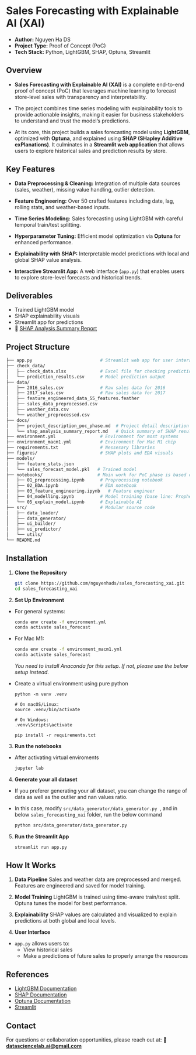 # Sales Forecasting with Explainable AI (XAI)

- **Author:** Nguyen Ha DS
- **Project Type:** Proof of Concept (PoC)
- **Tech Stack:** Python, LightGBM, SHAP, Optuna, Streamlit

## Overview

- **Sales Forecasting with Explainable AI (XAI)** is a complete end-to-end proof of concept (PoC) that leverages machine learning to forecast store-level sales with transparency and interpretability.

- The project combines time series modeling with explainability tools to provide actionable insights, making it easier for business stakeholders to understand and trust the model’s predictions.

- At its core, this project builds a sales forecasting model using **LightGBM**, optimized with **Optuna**, and explained using **SHAP (SHapley Additive exPlanations)**. It culminates in a **Streamlit web application** that allows users to explore historical sales and prediction results by store.

## Key Features

- **Data Preprocessing & Cleaning:**
  Integration of multiple data sources (sales, weather), missing value handling, outlier detection.

* **Feature Engineering:**
  Over 50 crafted features including date, lag, rolling stats, and weather-based inputs.

* **Time Series Modeling:**
  Sales forecasting using LightGBM with careful temporal train/test splitting.

* **Hyperparameter Tuning:**
  Efficient model optimization via **Optuna** for enhanced performance.

* **Explainability with SHAP:**
  Interpretable model predictions with local and global SHAP value analysis.

* **Interactive Streamlit App:**
  A web interface (`app.py`) that enables users to explore store-level forecasts and historical trends.

## Deliverables

- Trained LightGBM model
- SHAP explainability visuals
- Streamlit app for predictions
- 📄 [SHAP Analysis Summary Report](docs/shap_analysis_summary_report.md)

## Project Structure

```bash
├── app.py                          # Streamlit web app for user interaction
├── check_data/
│   ├── check_data.xlsx             # Excel file for checking prediction
│   └── prediction_results.csv      # Model prediction output
├── data/
│   ├── 2016_sales.csv              # Raw sales data for 2016
│   ├── 2017_sales.csv              # Raw sales data for 2017
│   ├── feature_engineered_data_55_features.feather
│   ├── sales_data_preprocessed.csv
│   ├── weather_data.csv
│   └── weather_preprocessed.csv
├── docs/
│   ├── project_description_poc_phase.md  # Project detail description
│   └── shap_analysis_summary_report.md   # Quick summary of SHAP results
├── environment.yml                 # Environment for most systems
├── environment_macm1.yml           # Environment for Mac M1 chip
├── requirements.txt                # Nessesary libraries
├── figures/                        # SHAP plots and EDA visuals
├── models/
│   ├── feature_stats.json
│   └── sales_forecast_model.pkl   # Trained model
├── notebooks/                     # Main work for PoC phase is based on Notebooks
│   ├── 01_preprocessing.ipynb      # Proprocessing notebook
│   ├── 02_EDA.ipynb                # EDA notebook
│   ├── 03_feature_engineering.ipynb   # Feature engineer
│   ├── 04_modelling.ipynb          # Model training (base line: Prophet and better: Light GBM)
│   └── 05_explain_model.ipynb      # Explainable AI
├── src/                            # Modular source code
│   ├── data_loader/
│   ├── data_generator/
│   ├── ui_builder/
│   ├── ui_predictor/
│   └── utils/
└── README.md
```

## Installation

1. **Clone the Repository**

   ```bash
   git clone https://github.com/nguyenhads/sales_forecasting_xai.git
   cd sales_forecasting_xai
   ```

2. **Set Up Environment**

- For general systems:

  ```bash
  conda env create -f environment.yml
  conda activate sales_forecast
  ```

- For Mac M1:

  ```bash
  conda env create -f environment_macm1.yml
  conda activate sales_forecast
  ```

  _You need to install Anaconda for this setup. If not, please use the below setup instead._

- Create a virtual environment using pure python

  ```
  python -m venv .venv

  # On macOS/Linux:
  source .venv/bin/activate

  # On Windows:
  .venv\Scripts\activate

  pip install -r requirements.txt
  ```

3. **Run the notebooks**

- After activating virtual enviroments

  ```bash
  jupyter lab
  ```

4. **Generate your all dataset**

- If you preferer generating your all dataset, you can change the range of data as well as the outlier and nan values ratio.
- In this case, modify `src/data_generator/data_generator.py `, and in below `sales_forecasting_xai` folder, run the below command

  ```bash
  python src/data_generator/data_generator.py
  ```

5. **Run the Streamlit App**
   ```bash
   streamlit run app.py
   ```

## How It Works

1. **Data Pipeline**
   Sales and weather data are preprocessed and merged. Features are engineered and saved for model training.

2. **Model Training**
   LightGBM is trained using time-aware train/test split. Optuna tunes the model for best performance.

3. **Explainability**
   SHAP values are calculated and visualized to explain predictions at both global and local levels.

4. **User Interface**

- `app.py` allows users to:
  - View historical sales
  - Make a predictions of future sales to properly arrange the resources

## References

- [LightGBM Documentation](https://lightgbm.readthedocs.io/)
- [SHAP Documentation](https://shap.readthedocs.io/)
- [Optuna Documentation](https://optuna.org/)
- [Streamlit](https://streamlit.io/)

## Contact

For questions or collaboration opportunities, please reach out at:
**📧 datasciencelab.ai@gmail.com**
